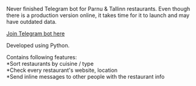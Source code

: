Never finished Telegram bot for Parnu & Tallinn restaurants. Even though there is a production version online, it takes time for it to launch and may have outdated data.

<a href="https://www.telegram.me/TestBotSeljanka_bot">Join Telegram bot here</a>

Developed using Python.

Contains following features:</br>
*Sort restaurants by cuisine / type </br>
*Check every restaurant's website, location</br>
*Send inline messages to other people with the restaurant info</br>
